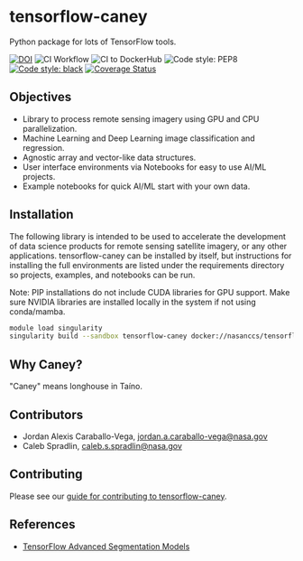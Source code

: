 # tensorflow-caney

Python package for lots of TensorFlow tools.

[![DOI](https://zenodo.org/badge/471512673.svg)](https://zenodo.org/badge/latestdoi/471512673)
![CI Workflow](https://github.com/nasa-nccs-hpda/tensorflow-caney/actions/workflows/ci.yml/badge.svg)
![CI to DockerHub ](https://github.com/nasa-nccs-hpda/tensorflow-caney/actions/workflows/dockerhub.yml/badge.svg)
![Code style: PEP8](https://github.com/nasa-nccs-hpda/tensorflow-caney/actions/workflows/lint.yml/badge.svg)
[![Code style: black](https://img.shields.io/badge/code%20style-black-000000.svg)](https://github.com/psf/black)
[![Coverage Status](https://coveralls.io/repos/github/nasa-nccs-hpda/tensorflow-caney/badge.svg?branch=main)](https://coveralls.io/github/nasa-nccs-hpda/tensorflow-caney?branch=main)

## Objectives

- Library to process remote sensing imagery using GPU and CPU parallelization.
- Machine Learning and Deep Learning image classification and regression.
- Agnostic array and vector-like data structures.
- User interface environments via Notebooks for easy to use AI/ML projects.
- Example notebooks for quick AI/ML start with your own data.

## Installation

The following library is intended to be used to accelerate the development of data science products
for remote sensing satellite imagery, or any other applications. tensorflow-caney can be installed
by itself, but instructions for installing the full environments are listed under the requirements
directory so projects, examples, and notebooks can be run.

Note: PIP installations do not include CUDA libraries for GPU support. Make sure NVIDIA libraries
are installed locally in the system if not using conda/mamba.

```bash
module load singularity
singularity build --sandbox tensorflow-caney docker://nasanccs/tensorflow-caney:latest
```

## Why Caney?

"Caney" means longhouse in Taíno.

## Contributors

- Jordan Alexis Caraballo-Vega, jordan.a.caraballo-vega@nasa.gov
- Caleb Spradlin, caleb.s.spradlin@nasa.gov

## Contributing

Please see our [guide for contributing to tensorflow-caney](CONTRIBUTING.md).

## References

- [TensorFlow Advanced Segmentation Models](https://github.com/JanMarcelKezmann/TensorFlow-Advanced-Segmentation-Models)
